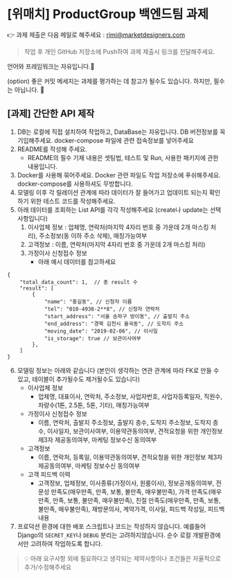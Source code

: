 # [위매치] ProductGroup 백엔드팀 과제
👉 과제 제출은 다음 메일로 해주세요 : <rimi@marketdesigners.com>
> 작업 후 개인 GitHub 저장소에 Push하여 과제 제출시 링크를 전달해주세요.

언어와 프레임워크는 자유입니다.🙌

(option) 좋은 커밋 메세지는 과제를 평가하는 데 참고가 될수도 있습니다. 하지만, 필수는 아닙니다. 🤔


## [과제] 간단한 API 제작
1. DB는 로컬에 직접 설치하여 작업하고, DataBase는 자유입니다. DB 버전정보를 꼭 기입해주세요. docker-compose 파일에 관련 접속정보를 넣어주세요
2. README를 작성해 주세요.
    - README의 필수 기재 내용은 셋팅법, 테스트 및 Run, 사용한 패키지에 관한 내용입니다.
3. Docker를 사용해 묶어주세요. Docker 관련 파일도 작업 저장소에 푸쉬해주세요. docker-compose를 사용하셔도 무방합니다.
4. 모델링 이후 각 릴레이션 관계에 따라 데이터가 잘 들어가고 업데이트 되는지 확인하기 위한 테스트 코드를 작성해주세요.
5. 아래 데이터를 조회하는 List API를 각각 작성해주세요 (create나 update는 선택사항입니다)
    1) 이사업체 정보 : 업체명, 연락처(마지막 4자리 번호 중 가운데 2개 마스킹 처리), 주소정보(동 이하 주소 삭제), 매칭가능여부
    2) 고객정보 : 이름, 연락처(마지막 4자리 번호 중 가운데 2개 마스킹 처리)
    3) 가정이사 신청접수 정보
        - 아래 예시 데이터를 참고하세요
```JSON5
{
    "total_data_count": 1,  // 총 result 수
    "result": [
        {
            "name": "홍길동", // 신청자 이름
            "tel": "010-4938-2**8", // 신청자 연락처
            "start_address": "서울 송파구 방이동", // 출발지 주소
            "end_address": "경북 김천시 율곡동", // 도착지 주소
            "moving_date": "2019-02-06", // 이사일
            "is_storage": true // 보관이사여부
        },
    ]
}
```


6. 모델링 정보는 아래와 같습니다 
(본인이 생각하는 연관 관계에 따라 FK로 만들 수 있고, 테이블이 추가될수도 제거될수도 있습니다)
    - 이사업체 정보
        - 업체명, 대표이사, 연락처, 주소정보, 사업자번호, 사업자등록일자, 직원수, 차량수(1톤, 2.5톤, 5톤, 기타), 매칭가능여부
    - 가정이사 신청접수 정보
        - 이름, 연락처, 출발지 주소정보, 출발지 층수, 도착지 주소정보, 도착지 층수, 이사일자, 보관이사여부, 이용약관동의여부, 견적요청을 위한 개인정보 제3자 제공동의여부, 마케팅 정보수신 동의여부
    - 고객정보
        - 이름, 연락처, 등록일, 이용약관동의여부, 견적요청을 위한 개인정보 제3자 제공동의여부, 마케팅 정보수신 동의여부
    - 고객 피드백 이력
        - 고객정보, 업체정보, 이사종류(가정이사, 원룸이사), 정보공개동의여부, 전문성 만족도(매우만족, 만족, 보통, 불만족, 매우불만족), 가격 만족도(매우만족, 만족, 보통, 불만족, 매우불만족), 친절 만족도(매우만족, 만족, 보통, 불만족, 매우불만족), 재방문의사, 계약가격, 이사일, 피드백 작성일, 피드백 내용
7. 프로덕션 환경에 대한 배포 스크립트나 코드는 작성하지 않습니다. 예를들어 Django의 `SECRET_KEY`나 `DEBUG` 분리는 고려하지않습니다. 순수 로컬 개발환경에서만 고려하여 작업하도록 합니다.

> 💡 아래 요구사항 외에 필요하다고 생각되는 제약사항이나 조건들은 자율적으로 추가/수정해주세요
